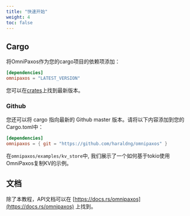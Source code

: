 ```yaml
---
title: "快速开始"
weight: 4
toc: false
---
```

## Cargo
将OmniPaxos作为您的cargo项目的依赖项添加：
```toml
[dependencies]
omnipaxos = "LATEST_VERSION"
```
您可以在[crates](https://crates.io/crates/omnipaxos)上找到最新版本。

### Github

您还可以将 cargo 指向最新的 Github master 版本。请将以下内容添加到您的Cargo.toml中：

```toml
[dependencies]
omnipaxos = { git = "https://github.com/haraldng/omnipaxos" }
```

在`omnipaxos/examples/kv_store`中, 我们展示了一个如何基于tokio使用OmniPaxos复制KV的示例。

## 文档
除了本教程，API文档可以在 [https://docs.rs/omnipaxos](https://docs.rs/omnipaxos) 上找到。
